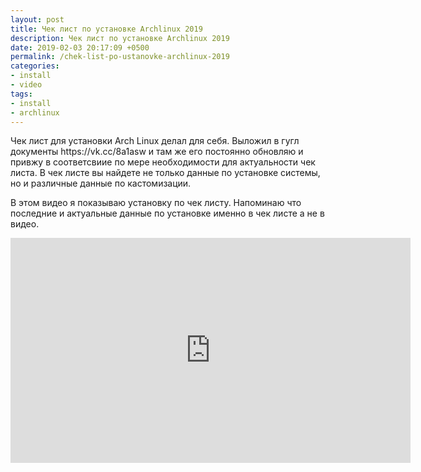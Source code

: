 ```yaml
---
layout: post
title: Чек лист по установке Archlinux 2019
description: Чек лист по установке Archlinux 2019
date: 2019-02-03 20:17:09 +0500
permalink: /chek-list-po-ustanovke-archlinux-2019
categories: 
- install
- video
tags:
- install
- archlinux
---
```

<p>Чек лист для установки Arch Linux делал для себя. Выложил в гугл документы 
https://vk.cc/8a1asw и там же его постоянно обновляю и привжу в соответсвиие по мере необходимости для актуальности чек листа. В чек листе вы найдете не только данные по установке системы, но и различные данные по кастомизации.

В этом видео я показываю установку по чек листу. Напоминаю что последние и актуальные данные по установке именно в чек листе а не в видео. 
<p><iframe frameborder="0" height="360" src="https://www.youtube.com/watch?v=PemucgRrdPk" width="640"></iframe></p>